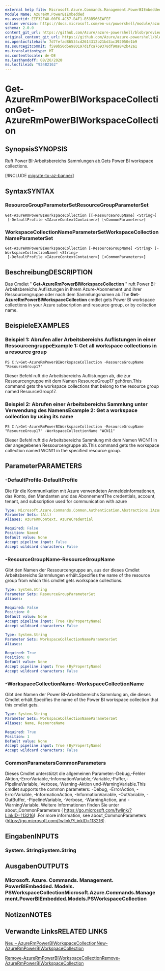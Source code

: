 ```yaml
---
external help file: Microsoft.Azure.Commands.Management.PowerBIEmbedded.dll-Help.xml
Module Name: AzureRM.PowerBIEmbedded
ms.assetid: EEF32F48-00F6-4C57-B4F1-B58B566EAFEF
online version: https://docs.microsoft.com/en-us/powershell/module/azurerm.powerbiembedded/get-azurermpowerbiworkspacecollection
schema: 2.0.0
content_git_url: https://github.com/Azure/azure-powershell/blob/preview/src/ResourceManager/PowerBIEmbedded/Commands.Management.PowerBIEmbedded/help/Get-AzureRmPowerBIWorkspaceCollection.md
original_content_git_url: https://github.com/Azure/azure-powershell/blob/preview/src/ResourceManager/PowerBIEmbedded/Commands.Management.PowerBIEmbedded/help/Get-AzureRmPowerBIWorkspaceCollection.md
ms.openlocfilehash: 7d7fefad86534cd2614312b21bd3ac392050e1b9
ms.sourcegitcommit: f599b50d5e980197d1fca769378df90a842b42a1
ms.translationtype: MT
ms.contentlocale: de-DE
ms.lasthandoff: 08/20/2020
ms.locfileid: "93482162"
---
```

# <span data-ttu-id="f16aa-101">Get-AzureRmPowerBIWorkspaceCollection</span><span class="sxs-lookup"><span data-stu-id="f16aa-101">Get-AzureRmPowerBIWorkspaceCollection</span></span>

## <span data-ttu-id="f16aa-102">Synopsis</span><span class="sxs-lookup"><span data-stu-id="f16aa-102">SYNOPSIS</span></span>
<span data-ttu-id="f16aa-103">Ruft Power BI-Arbeitsbereichs Sammlungen ab.</span><span class="sxs-lookup"><span data-stu-id="f16aa-103">Gets Power BI workspace collections.</span></span>

[!INCLUDE [migrate-to-az-banner](../../includes/migrate-to-az-banner.md)]

## <span data-ttu-id="f16aa-104">Syntax</span><span class="sxs-lookup"><span data-stu-id="f16aa-104">SYNTAX</span></span>

### <span data-ttu-id="f16aa-105">ResourceGroupParameterSet</span><span class="sxs-lookup"><span data-stu-id="f16aa-105">ResourceGroupParameterSet</span></span>
```
Get-AzureRmPowerBIWorkspaceCollection [[-ResourceGroupName] <String>]
 [-DefaultProfile <IAzureContextContainer>] [<CommonParameters>]
```

### <span data-ttu-id="f16aa-106">WorkspaceCollectionNameParameterSet</span><span class="sxs-lookup"><span data-stu-id="f16aa-106">WorkspaceCollectionNameParameterSet</span></span>
```
Get-AzureRmPowerBIWorkspaceCollection [-ResourceGroupName] <String> [-WorkspaceCollectionName] <String>
 [-DefaultProfile <IAzureContextContainer>] [<CommonParameters>]
```

## <span data-ttu-id="f16aa-107">Beschreibung</span><span class="sxs-lookup"><span data-stu-id="f16aa-107">DESCRIPTION</span></span>
<span data-ttu-id="f16aa-108">Das Cmdlet " **Get-AzureRmPowerBIWorkspaceCollection** " ruft Power BI-Arbeitsbereichs Auflistungen in Ihrem Azure-Abonnement und ihrer Ressourcengruppe oder nach dem Sammlungsnamen ab.</span><span class="sxs-lookup"><span data-stu-id="f16aa-108">The **Get-AzureRmPowerBIWorkspaceCollection** cmdlet gets Power BI workspace collections in your Azure subscription and resource group, or by collection name.</span></span>

## <span data-ttu-id="f16aa-109">Beispiele</span><span class="sxs-lookup"><span data-stu-id="f16aa-109">EXAMPLES</span></span>

### <span data-ttu-id="f16aa-110">Beispiel 1: Abrufen aller Arbeitsbereichs Auflistungen in einer Ressourcengruppe</span><span class="sxs-lookup"><span data-stu-id="f16aa-110">Example 1: Get all workspace collections in a resource group</span></span>
```
PS C:\>Get-AzureRmPowerBIWorkspaceCollection -ResourceGroupName "ResourceGroup17"
```

<span data-ttu-id="f16aa-111">Dieser Befehl ruft die Arbeitsbereichs Auflistungen ab, die zur Ressourcengruppe mit dem Namen ResourceGroup17 gehören.</span><span class="sxs-lookup"><span data-stu-id="f16aa-111">This command gets the workspace collections that belong to the resource group named ResourceGroup17.</span></span>

### <span data-ttu-id="f16aa-112">Beispiel 2: Abrufen einer Arbeitsbereichs Sammlung unter Verwendung des Namens</span><span class="sxs-lookup"><span data-stu-id="f16aa-112">Example 2: Get a workspace collection by using its name</span></span>
```
PS C:\>Get-AzureRmPowerBIWorkspaceCollection -ResourceGroupName "ResourceGroup17" -WorkspaceCollectionName "WCN11"
```

<span data-ttu-id="f16aa-113">Dieser Befehl ruft die Arbeitsbereichs Sammlung mit dem Namen WCN11 in der angegebenen Ressourcengruppe ab.</span><span class="sxs-lookup"><span data-stu-id="f16aa-113">This command gets the workspace collection named WCN11 in the specified resource group.</span></span>

## <span data-ttu-id="f16aa-114">Parameter</span><span class="sxs-lookup"><span data-stu-id="f16aa-114">PARAMETERS</span></span>

### <span data-ttu-id="f16aa-115">-DefaultProfile</span><span class="sxs-lookup"><span data-stu-id="f16aa-115">-DefaultProfile</span></span>
<span data-ttu-id="f16aa-116">Die für die Kommunikation mit Azure verwendeten Anmeldeinformationen, das Konto, den Mandanten und das Abonnement</span><span class="sxs-lookup"><span data-stu-id="f16aa-116">The credentials, account, tenant, and subscription used for communication with azure</span></span>

```yaml
Type: Microsoft.Azure.Commands.Common.Authentication.Abstractions.IAzureContextContainer
Parameter Sets: (All)
Aliases: AzureRmContext, AzureCredential

Required: False
Position: Named
Default value: None
Accept pipeline input: False
Accept wildcard characters: False
```

### <span data-ttu-id="f16aa-117">-ResourceGroupName</span><span class="sxs-lookup"><span data-stu-id="f16aa-117">-ResourceGroupName</span></span>
<span data-ttu-id="f16aa-118">Gibt den Namen der Ressourcengruppe an, aus der dieses Cmdlet Arbeitsbereichs Sammlungen erhält.</span><span class="sxs-lookup"><span data-stu-id="f16aa-118">Specifies the name of the resource group from which this cmdlet gets workspace collections.</span></span>

```yaml
Type: System.String
Parameter Sets: ResourceGroupParameterSet
Aliases:

Required: False
Position: 0
Default value: None
Accept pipeline input: True (ByPropertyName)
Accept wildcard characters: False
```

```yaml
Type: System.String
Parameter Sets: WorkspaceCollectionNameParameterSet
Aliases:

Required: True
Position: 0
Default value: None
Accept pipeline input: True (ByPropertyName)
Accept wildcard characters: False
```

### <span data-ttu-id="f16aa-119">-WorkspaceCollectionName</span><span class="sxs-lookup"><span data-stu-id="f16aa-119">-WorkspaceCollectionName</span></span>
<span data-ttu-id="f16aa-120">Gibt den Namen der Power BI-Arbeitsbereichs Sammlung an, die dieses Cmdlet erhält.</span><span class="sxs-lookup"><span data-stu-id="f16aa-120">Specifies the name of the Power BI workspace collection that this cmdlet gets.</span></span>

```yaml
Type: System.String
Parameter Sets: WorkspaceCollectionNameParameterSet
Aliases: Name, ResourceName

Required: True
Position: 1
Default value: None
Accept pipeline input: True (ByPropertyName)
Accept wildcard characters: False
```

### <span data-ttu-id="f16aa-121">CommonParameters</span><span class="sxs-lookup"><span data-stu-id="f16aa-121">CommonParameters</span></span>
<span data-ttu-id="f16aa-122">Dieses Cmdlet unterstützt die allgemeinen Parameter:-Debug,-Fehler Aktion,-ErrorVariable,-InformationVariable,-Variable,-Puffer,-PipelineVariable,-Verbose,-Warning-Aktion und-WarningVariable.</span><span class="sxs-lookup"><span data-stu-id="f16aa-122">This cmdlet supports the common parameters: -Debug, -ErrorAction, -ErrorVariable, -InformationAction, -InformationVariable, -OutVariable, -OutBuffer, -PipelineVariable, -Verbose, -WarningAction, and -WarningVariable.</span></span> <span data-ttu-id="f16aa-123">Weitere Informationen finden Sie unter about_CommonParameters ( https://go.microsoft.com/fwlink/?LinkID=113216) .</span><span class="sxs-lookup"><span data-stu-id="f16aa-123">For more information, see about_CommonParameters (https://go.microsoft.com/fwlink/?LinkID=113216).</span></span>

## <span data-ttu-id="f16aa-124">Eingaben</span><span class="sxs-lookup"><span data-stu-id="f16aa-124">INPUTS</span></span>

### <span data-ttu-id="f16aa-125">System. String</span><span class="sxs-lookup"><span data-stu-id="f16aa-125">System.String</span></span>

## <span data-ttu-id="f16aa-126">Ausgaben</span><span class="sxs-lookup"><span data-stu-id="f16aa-126">OUTPUTS</span></span>

### <span data-ttu-id="f16aa-127">Microsoft. Azure. Commands. Management. PowerBIEmbedded. Models. PSWorkspaceCollection</span><span class="sxs-lookup"><span data-stu-id="f16aa-127">Microsoft.Azure.Commands.Management.PowerBIEmbedded.Models.PSWorkspaceCollection</span></span>

## <span data-ttu-id="f16aa-128">Notizen</span><span class="sxs-lookup"><span data-stu-id="f16aa-128">NOTES</span></span>

## <span data-ttu-id="f16aa-129">Verwandte Links</span><span class="sxs-lookup"><span data-stu-id="f16aa-129">RELATED LINKS</span></span>

[<span data-ttu-id="f16aa-130">Neu – AzureRmPowerBIWorkspaceCollection</span><span class="sxs-lookup"><span data-stu-id="f16aa-130">New-AzureRmPowerBIWorkspaceCollection</span></span>](./New-AzureRmPowerBIWorkspaceCollection.md)

[<span data-ttu-id="f16aa-131">Remove-AzureRmPowerBIWorkspaceCollection</span><span class="sxs-lookup"><span data-stu-id="f16aa-131">Remove-AzureRmPowerBIWorkspaceCollection</span></span>](./Remove-AzureRmPowerBIWorkspaceCollection.md)


